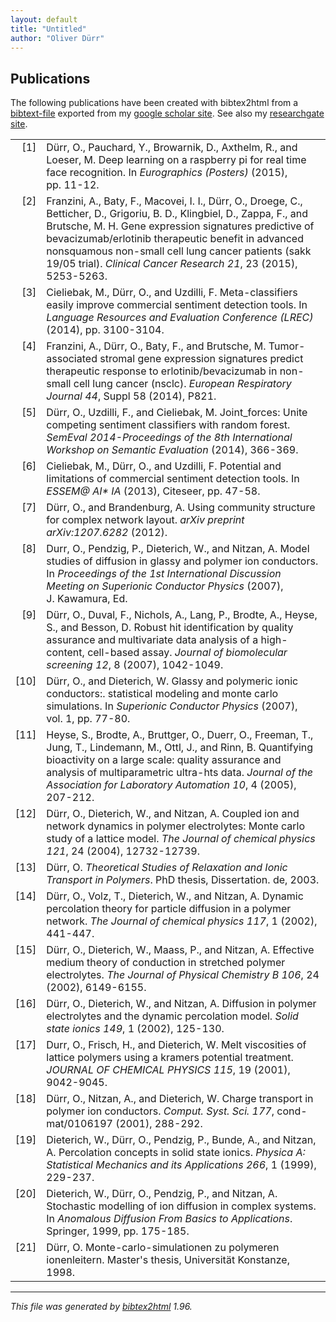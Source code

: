 ```yaml
---
layout: default
title: "Untitled"
author: "Oliver Dürr"
---
```


## Publications 
The following publications have been created with bibtex2html from a [bibtext-file](citations_bib.html) exported from my [google scholar site](https://scholar.google.ch/citations?user=T8hH3TMnFPwC&hl=de). See also my <a href="https://www.researchgate.net/profile/Oliver_Duerr">researchgate site</a>. 
  

<!-- This document was automatically generated with bibtex2html 1.96
     (see http://www.lri.fr/~filliatr/bibtex2html/),
     with the following command:
     ./bibtex2html -d -r -heveaurl -s acm -nolinks citations.bib  -->


<table>

<tr valign="top">
<td align="right" class="bibtexnumber">
[<a name="durr2015deep">1</a>]
</td>
<td class="bibtexitem">
D&uuml;rr, O., Pauchard, Y., Browarnik, D., Axthelm, R., and Loeser, M.
 Deep learning on a raspberry pi for real time face recognition.
 In <em>Eurographics (Posters)</em> (2015), pp.&nbsp;11-12.

</td>
</tr>


<tr valign="top">
<td align="right" class="bibtexnumber">
[<a name="franzini2015gene">2</a>]
</td>
<td class="bibtexitem">
Franzini, A., Baty, F., Macovei, I.&nbsp;I., D&uuml;rr, O., Droege, C.,
  Betticher, D., Grigoriu, B.&nbsp;D., Klingbiel, D., Zappa, F., and Brutsche,
  M.&nbsp;H.
 Gene expression signatures predictive of bevacizumab/erlotinib
  therapeutic benefit in advanced nonsquamous non-small cell lung cancer
  patients (sakk 19/05 trial).
 <em>Clinical Cancer Research 21</em>, 23 (2015), 5253-5263.

</td>
</tr>


<tr valign="top">
<td align="right" class="bibtexnumber">
[<a name="cieliebak2014meta">3</a>]
</td>
<td class="bibtexitem">
Cieliebak, M., D&uuml;rr, O., and Uzdilli, F.
 Meta-classifiers easily improve commercial sentiment detection tools.
 In <em>Language Resources and Evaluation Conference (LREC)</em>
  (2014), pp.&nbsp;3100-3104.

</td>
</tr>


<tr valign="top">
<td align="right" class="bibtexnumber">
[<a name="franzini2014tumor">4</a>]
</td>
<td class="bibtexitem">
Franzini, A., D&uuml;rr, O., Baty, F., and Brutsche, M.
 Tumor-associated stromal gene expression signatures predict
  therapeutic response to erlotinib/bevacizumab in non-small cell lung cancer
  (nsclc).
 <em>European Respiratory Journal 44</em>, Suppl 58 (2014), P821.

</td>
</tr>


<tr valign="top">
<td align="right" class="bibtexnumber">
[<a name="durr2014joint_forces">5</a>]
</td>
<td class="bibtexitem">
D&uuml;rr, O., Uzdilli, F., and Cieliebak, M.
 Joint_forces: Unite competing sentiment classifiers with random
  forest.
 <em>SemEval 2014-Proceedings of the 8th International Workshop on
  Semantic Evaluation</em> (2014), 366-369.

</td>
</tr>


<tr valign="top">
<td align="right" class="bibtexnumber">
[<a name="cieliebak2013potential">6</a>]
</td>
<td class="bibtexitem">
Cieliebak, M., D&uuml;rr, O., and Uzdilli, F.
 Potential and limitations of commercial sentiment detection tools.
 In <em>ESSEM@ AI* IA</em> (2013), Citeseer, pp.&nbsp;47-58.

</td>
</tr>


<tr valign="top">
<td align="right" class="bibtexnumber">
[<a name="durr2012using">7</a>]
</td>
<td class="bibtexitem">
D&uuml;rr, O., and Brandenburg, A.
 Using community structure for complex network layout.
 <em>arXiv preprint arXiv:1207.6282</em> (2012).

</td>
</tr>


<tr valign="top">
<td align="right" class="bibtexnumber">
[<a name="durr2001model">8</a>]
</td>
<td class="bibtexitem">
Durr, O., Pendzig, P., Dieterich, W., and Nitzan, A.
 Model studies of diffusion in glassy and polymer ion conductors.
 In <em>Proceedings of the 1st International Discussion Meeting on
  Superionic Conductor Physics</em> (2007), J.&nbsp;Kawamura, Ed.

</td>
</tr>


<tr valign="top">
<td align="right" class="bibtexnumber">
[<a name="durr2007robust">9</a>]
</td>
<td class="bibtexitem">
D&uuml;rr, O., Duval, F., Nichols, A., Lang, P., Brodte, A., Heyse, S., and
  Besson, D.
 Robust hit identification by quality assurance and multivariate data
  analysis of a high-content, cell-based assay.
 <em>Journal of biomolecular screening 12</em>, 8 (2007), 1042-1049.

</td>
</tr>


<tr valign="top">
<td align="right" class="bibtexnumber">
[<a name="durr2007glassy">10</a>]
</td>
<td class="bibtexitem">
D&uuml;rr, O., and Dieterich, W.
 Glassy and polymeric ionic conductors:. statistical modeling and
  monte carlo simulations.
 In <em>Superionic Conductor Physics</em> (2007), vol.&nbsp;1, pp.&nbsp;77-80.

</td>
</tr>


<tr valign="top">
<td align="right" class="bibtexnumber">
[<a name="heyse2005quantifying">11</a>]
</td>
<td class="bibtexitem">
Heyse, S., Brodte, A., Bruttger, O., Duerr, O., Freeman, T., Jung, T.,
  Lindemann, M., Ottl, J., and Rinn, B.
 Quantifying bioactivity on a large scale: quality assurance and
  analysis of multiparametric ultra-hts data.
 <em>Journal of the Association for Laboratory Automation 10</em>, 4
  (2005), 207-212.

</td>
</tr>


<tr valign="top">
<td align="right" class="bibtexnumber">
[<a name="durr2004coupled">12</a>]
</td>
<td class="bibtexitem">
D&uuml;rr, O., Dieterich, W., and Nitzan, A.
 Coupled ion and network dynamics in polymer electrolytes: Monte carlo
  study of a lattice model.
 <em>The Journal of chemical physics 121</em>, 24 (2004), 12732-12739.

</td>
</tr>


<tr valign="top">
<td align="right" class="bibtexnumber">
[<a name="durr2003theoretical">13</a>]
</td>
<td class="bibtexitem">
D&uuml;rr, O.
 <em>Theoretical Studies of Relaxation and Ionic Transport in
  Polymers</em>.
 PhD thesis, Dissertation. de, 2003.

</td>
</tr>


<tr valign="top">
<td align="right" class="bibtexnumber">
[<a name="durr2002dynamic">14</a>]
</td>
<td class="bibtexitem">
D&uuml;rr, O., Volz, T., Dieterich, W., and Nitzan, A.
 Dynamic percolation theory for particle diffusion in a polymer
  network.
 <em>The Journal of chemical physics 117</em>, 1 (2002), 441-447.

</td>
</tr>


<tr valign="top">
<td align="right" class="bibtexnumber">
[<a name="durr2002effective">15</a>]
</td>
<td class="bibtexitem">
D&uuml;rr, O., Dieterich, W., Maass, P., and Nitzan, A.
 Effective medium theory of conduction in stretched polymer
  electrolytes.
 <em>The Journal of Physical Chemistry B 106</em>, 24 (2002), 6149-6155.

</td>
</tr>


<tr valign="top">
<td align="right" class="bibtexnumber">
[<a name="durr2002diffusion">16</a>]
</td>
<td class="bibtexitem">
D&uuml;rr, O., Dieterich, W., and Nitzan, A.
 Diffusion in polymer electrolytes and the dynamic percolation model.
 <em>Solid state ionics 149</em>, 1 (2002), 125-130.

</td>
</tr>


<tr valign="top">
<td align="right" class="bibtexnumber">
[<a name="durr2001melt">17</a>]
</td>
<td class="bibtexitem">
Durr, O., Frisch, H., and Dieterich, W.
 Melt viscosities of lattice polymers using a kramers potential
  treatment.
 <em>JOURNAL OF CHEMICAL PHYSICS 115</em>, 19 (2001), 9042-9045.

</td>
</tr>


<tr valign="top">
<td align="right" class="bibtexnumber">
[<a name="durr2001charge">18</a>]
</td>
<td class="bibtexitem">
D&uuml;rr, O., Nitzan, A., and Dieterich, W.
 Charge transport in polymer ion conductors.
 <em>Comput. Syst. Sci. 177</em>, cond-mat/0106197 (2001), 288-292.

</td>
</tr>


<tr valign="top">
<td align="right" class="bibtexnumber">
[<a name="dieterich1999percolation">19</a>]
</td>
<td class="bibtexitem">
Dieterich, W., D&uuml;rr, O., Pendzig, P., Bunde, A., and Nitzan, A.
 Percolation concepts in solid state ionics.
 <em>Physica A: Statistical Mechanics and its Applications 266</em>, 1
  (1999), 229-237.

</td>
</tr>


<tr valign="top">
<td align="right" class="bibtexnumber">
[<a name="dieterich1999stochastic">20</a>]
</td>
<td class="bibtexitem">
Dieterich, W., D&uuml;rr, O., Pendzig, P., and Nitzan, A.
 Stochastic modelling of ion diffusion in complex systems.
 In <em>Anomalous Diffusion From Basics to Applications</em>. Springer,
  1999, pp.&nbsp;175-185.

</td>
</tr>


<tr valign="top">
<td align="right" class="bibtexnumber">
[<a name="durr1998monte">21</a>]
</td>
<td class="bibtexitem">
D&uuml;rr, O.
 Monte-carlo-simulationen zu polymeren ionenleitern.
 Master's thesis, Universit&auml;t Konstanze, 1998.

</td>
</tr>
</table><hr><p><em>This file was generated by
<a href="http://www.lri.fr/~filliatr/bibtex2html/">bibtex2html</a> 1.96.</em></p>

